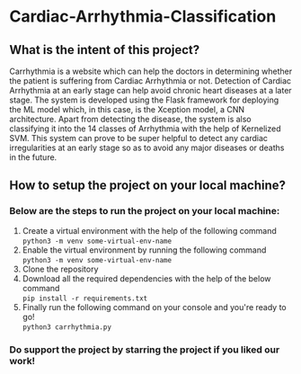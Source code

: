 # Cardiac-Arrhythmia-Classification

## What is the intent of this project?
Carrhythmia is a website which can help the doctors in determining whether the patient is suffering from Cardiac Arrhythmia or not. Detection of Cardiac Arrhythmia at an early stage can help avoid chronic heart diseases at a later stage. The system is developed using the Flask framework for deploying the ML model which, in this case, is the Xception model, a CNN architecture. Apart from detecting the disease, the system is also classifying it into the 14 classes of Arrhythmia with the help of Kernelized SVM. This system can prove to be super helpful to detect any cardiac irregularities at an early stage so as to avoid any major diseases or deaths in the future.

## How to setup the project on your local machine?
### Below are the steps to run the project on your local machine:

1. Create a virtual environment with the help of the following command  
``` python3 -m venv some-virtual-env-name ```
2. Enable the virtual environment by running the following command  
``` python3 -m venv some-virtual-env-name ```
3. Clone the repository
4. Download all the required dependencies with the help of the below command  
``` pip install -r requirements.txt ```
5. Finally run the following command on your console and you're ready to go!  
``` python3 carrhythmia.py ```

### Do support the project by starring the project if you liked our work!


